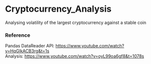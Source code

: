 # Cryptocurrency_Analysis
Analysing volatility of the largest cryptocurrency against a stable coin


### Reference
Pandas DataReader API: https://www.youtube.com/watch?v=HqGlkACB3rg&t=1s  
Analysis: https://www.youtube.com/watch?v=oyL99oa6gf8&t=1078s

